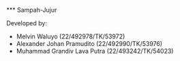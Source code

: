 *** Sampah-Jujur

Developed by:
- Melvin Waluyo (22/492978/TK/53972)
- Alexander Johan Pramudito (22/492990/TK/53976)
- Muhammad Grandiv Lava Putra (22/493242/TK/54023)
